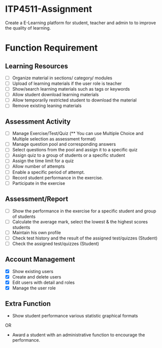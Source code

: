 # ITP4511-Assignment
Create a E-Learning platform for student, teacher and admin to to improve the quality of learning.

# Function Requirement
## Learning Resources
- [ ] Organize material in sections/ category/ modules
- [ ] Upload of learning materials if the user role is teacher
- [ ] Show/search learning materials such as tags or keywords
- [ ] Allow student download learning materials
- [ ] Allow temporarily restricted student to download the material
- [ ] Remove existing leaning materials

## Assessment Activity
- [ ] Manage Exercise/Test/Quiz (** You can use Multiple Choice and Multiple selection as assessment format)
- [ ] Manage question pool and corresponding answers
- [ ] Select questions from the pool and assign it to a specific quiz
- [ ] Assign quiz to a group of students or a specific student
- [ ] Assign the time limit for a quiz
- [ ] Allow number of attempts
- [ ] Enable a specific period of attempt.
- [ ] Record student performance in the exercise.
- [ ] Participate in the exercise

## Assessment/Report
- [ ] Show the performance in the exercise for a specific student and group of students
- [ ] Calculate the average mark, select the lowest & the highest scores students
- [ ] Maintain his own profile
- [ ] Check test history and the result of the assigned test/quizzes (Student)
- [ ] Check the assigned test/quizzes (Student)

## Account Management
- [X] Show existing users
- [X] Create and delete users
- [X] Edit users with detail and roles
- [X] Manage the user role

## Extra Function
- Show student performance various statistic graphical formats

OR

- Award a student with an administrative function to encourage the performance.
